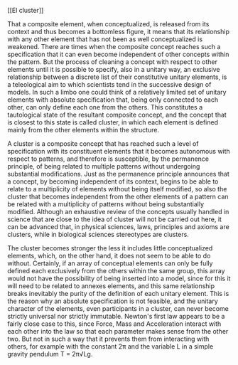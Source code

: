 [[El cluster]]

That a composite element, when conceptualized, is released from its context and thus becomes a bottomless figure, it means that its relationship with any other element that has not been as well conceptualized is weakened. There are times when the composite concept reaches such a specification that it can even become independent of other concepts within the pattern. But the process of cleaning a concept with respect to other elements until it is possible to specify, also in a unitary way, an exclusive relationship between a discrete list of their constitutive unitary elements, is a teleological aim to which scientists tend in the successive design of models. In such a limbo one could think of a relatively limited set of unitary elements with absolute specification that, being only connected to each other, can only define each one from the others. This constitutes a tautological state of the resultant composite concept, and the concept that is closest to this state is called cluster, in which each element is defined mainly from the other elements within the structure.

A cluster is a composite concept that has reached such a level of specification with its constituent elements that it becomes autonomous with respect to patterns, and therefore is susceptible, by the permanence principle, of being related to multiple patterns without undergoing substantial modifications. Just as the permanence principle announces that a concept, by becoming independent of its context, begins to be able to relate to a multiplicity of elements without being itself modified, so also the cluster that becomes independent from the other elements of a pattern can be related with a multiplicity of patterns without being substantially modified. Although an exhaustive review of the concepts usually handled in science that are close to the idea of cluster will not be carried out here, it can be advanced that, in physical sciences, laws, principles and axioms are clusters, while in biological sciences stereotypes are clusters.

The cluster becomes stronger the less it includes little conceptualized elements, which, on the other hand, it does not seem to be able to do without. Certainly, if an array of conceptual elements can only be fully defined each exclusively from the others within the same group, this array would not have the possibility of being inserted into a model, since for this it will need to be related to annexes elements, and this same relationship breaks inevitably the purity of the definition of each unitary element. This is the reason why an absolute specification is not feasible, and the unitary character of the elements, even participants in a cluster, can never become strictly universal nor strictly immutable. Newton's first law appears to be a fairly close case to this, since Force, Mass and Acceleration interact with each other into the law so that each parameter makes sense from the other two. But not in such a way that it prevents them from interacting with others, for example with the constant 2π and the variable L in a simple gravity pendulum T = 2π√Lg.